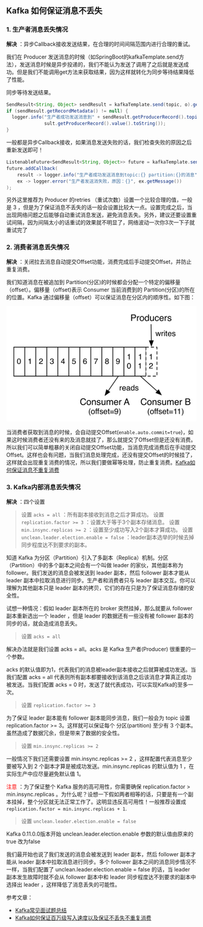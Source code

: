 
## Kafka 如何保证消息不丢失

### 1. 生产者消息丢失情况

**解决** ：异步Callback接收发送结果，在合理的时间间隔范围内进行合理的重试。

我们在 Producer 发送消息的时候（如SpringBoot的kafkaTemplate.send方法），发送消息时候是异步投递的，我们不能认为发送了调用了之后就是发送成功。但是我们不能调用get方法来获取结果，因为这样就转化为同步等待结果降低了性能。

同步等待发送结果。

```java
SendResult<String, Object> sendResult = kafkaTemplate.send(topic, o).get();
if (sendResult.getRecordMetadata() != null) {
  logger.info("生产者成功发送消息到" + sendResult.getProducerRecord().topic() + "-> " + sendRe
              sult.getProducerRecord().value().toString());
}
```

一般都是异步Callback接收，如果消息发送失败的话，我们检查失败的原因之后重新发送即可！

```java
ListenableFuture<SendResult<String, Object>> future = kafkaTemplate.send(topic, o);
future.addCallback(
	result -> logger.info("生产者成功发送消息到topic:{} partition:{}的消息", result.getRecordMetadata().topic(), result.getRecordMetadata().partition()),
    ex -> logger.error("生产者发送消失败，原因：{}", ex.getMessage())
);
```

另外这里推荐为 Producer 的retries （重试次数）设置一个比较合理的值，一般是 3 ，但是为了保证消息不丢失的话一般会设置比较大一点。设置完成之后，当出现网络问题之后能够自动重试消息发送，避免消息丢失。另外，建议还要设置重试间隔，因为间隔太小的话重试的效果就不明显了，网络波动一次你3次一下子就重试完了

### 2. 消费者消息丢失情况

**解决** ：关闭拉去消息自动提交Offset功能，消费完成后手动提交Offset，并防止重复消费。

我们知道消息在被追加到 Partition(分区)的时候都会分配一个特定的偏移量（offset）。偏移量（offset)表示 Consumer 当前消费到的 Partition(分区)的所在的位置。Kafka 通过偏移量（offset）可以保证消息在分区内的顺序性。如下图：

![image](https://raw.githubusercontent.com/future94/java-technology/master/mq/kafka/images/719892-20180627205608005-146856169.png)

当消费者获取到消息的时候，会自动提交Offset(`enable.auto.commit=true`)，如果这时候消费者还没有来的及消息就挂了，那么就提交了Offset但是还没有消费。所以我们可以简单粗暴的关闭自动提交Offset功能，当消息完成消费后在手动提交Offset。这样也会有问题，当我们消息处理完成，还没有提交Offset的时候挂了，这样就会出现重复消费的情况，所以我们要做幂等处理，防止重复消费。[Kafka如何保证消息不重复消费](Kafka如何保证消息不重复消费.md)


### 3. Kafka内部消息丢失情况

**解决** ：四个设置
> 设置 `acks = all` ：所有副本接收到消息之后才算成功。
> 设置 `replication.factor >= 3` ：设置大于等于3个副本存储消息。
> 设置 `min.insync.replicas >= 2` ：设置至少成功写入2个副本才算成功。
> 设置 `unclean.leader.election.enable = false` ：leader副本选举的时候去掉同步程度达不到要求的副本。

知道 Kafka 为分区（Partition）引入了多副本（Replica）机制。分区（Partition）中的多个副本之间会有一个叫做 leader 的家伙，其他副本称为 follower。我们发送的消息会被发送到 leader 副本，然后 follower 副本才能从 leader 副本中拉取消息进行同步。生产者和消费者只与 leader 副本交互。你可以理解为其他副本只是 leader 副本的拷贝，它们的存在只是为了保证消息存储的安全性。

试想一种情况：假如 leader 副本所在的 broker 突然挂掉，那么就要从 follower 副本重新选出一个 leader ，但是 leader 的数据还有一些没有被 follower 副本的同步的话，就会造成消息丢失。

> 设置 `acks = all`

解决办法就是我们设置 acks = all。acks 是 Kafka 生产者(Producer) 很重要的一个参数。

acks 的默认值即为1，代表我们的消息被leader副本接收之后就算被成功发送。当我们配置 acks = all 代表则所有副本都要接收到该消息之后该消息才算真正成功被发送。当我们配置 acks = 0 时，发送了就代表成功，可以实现Kafka的至多一次。

> 设置 `replication.factor >= 3`

为了保证 leader 副本能有 follower 副本能同步消息，我们一般会为 topic 设置 replication.factor >= 3。这样就可以保证每个 分区(partition) 至少有 3 个副本。虽然造成了数据冗余，但是带来了数据的安全性。

> 设置 `min.insync.replicas >= 2`

一般情况下我们还需要设置 min.insync.replicas >= 2 ，这样配置代表消息至少要被写入到 2 个副本才算是被成功发送。min.insync.replicas 的默认值为 1 ，在实际生产中应尽量避免默认值 1。

<font color="red">注意</font> ：为了保证整个 Kafka 服务的高可用性，你需要确保 replication.factor > min.insync.replicas 。为什么呢？设想一下假如两者相等的话，只要是有一个副本挂掉，整个分区就无法正常工作了。这明显违反高可用性！一般推荐设置成 `replication.factor = min.insync.replicas + 1`.

> 设置 `unclean.leader.election.enable = false`

Kafka 0.11.0.0版本开始 unclean.leader.election.enable 参数的默认值由原来的true 改为false

我们最开始也说了我们发送的消息会被发送到 leader 副本，然后 follower 副本才能从 leader 副本中拉取消息进行同步。多个 follower 副本之间的消息同步情况不一样，当我们配置了 unclean.leader.election.enable = false 的话，当 leader 副本发生故障时就不会从 follower 副本中和 leader 同步程度达不到要求的副本中选择出 leader ，这样降低了消息丢失的可能性。



参考文章：
- [Kafka常见面试题总结](https://github.com/Snailclimb/JavaGuide/blob/master/docs/system-design/distributed-system/message-queue/Kafka%E5%B8%B8%E8%A7%81%E9%9D%A2%E8%AF%95%E9%A2%98%E6%80%BB%E7%BB%93.md)
- [Kafka如何保证百万级写入速度以及保证不丢失不重复消费](https://www.cnblogs.com/gxyandwmm/p/11432598.html)

